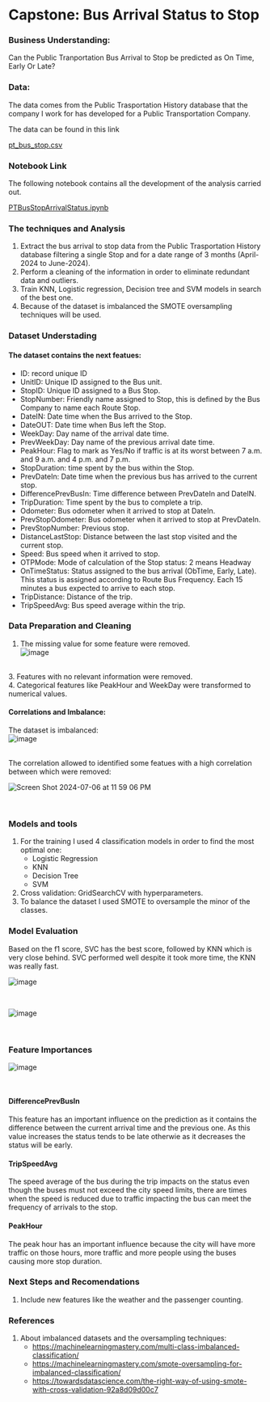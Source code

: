 # Capstone: Bus Arrival Status to Stop 
### Business Understanding: ### 
Can the Public Tranportation Bus Arrival to Stop be predicted as On Time, Early Or Late?

### Data: ### 
The data comes from the Public Trasportation History database that the company I work for has developed for a Public Transportation Company. 


The data can be found in this link

[pt_bus_stop.csv](https://github.com/DiegoHermosa/PTBusArrivalStatus/tree/main/data/pt_bus_stop.csv)

### Notebook Link ###
The following notebook contains all the development of the analysis carried out.

[PTBusStopArrivalStatus.ipynb](https://github.com/DiegoHermosa/PTBusArrivalStatus/tree/main/PTBusStopArrivalStatus.ipynb)

### The techniques and Analysis ###
1. Extract the bus arrival to stop data from the Public Trasportation History database filtering a single Stop and for a date range of 3 months (April-2024 to June-2024).
2. Perform a cleaning of the information in order to eliminate redundant data and outliers.
3. Train KNN, Logistic regression, Decision tree and SVM models in search of the best one.
4. Because of the dataset is imbalanced the SMOTE oversampling techniques will be used.
   
### Dataset Understading ###
#### The dataset contains the next featues:
- ID: record unique ID
- UnitID: Unique ID assigned to the Bus unit.
- StopID: Unique ID assigned to a Bus Stop.
- StopNumber: Friendly name assigned to Stop, this is defined by the Bus Company to name each Route Stop.
- DateIN: Date time when the Bus arrived to the Stop.
- DateOUT: Date time when Bus left the Stop.
- WeekDay: Day name of the arrival date time.
- PrevWeekDay: Day name of the previous arrival date time.
- PeakHour: Flag to mark as Yes/No if traffic is at its worst between 7 a.m. and 9 a.m. and 4 p.m. and 7 p.m.
- StopDuration: time spent by the bus within the Stop.
- PrevDateIn: Date time when the previous bus has arrived to the current stop.
- DifferencePrevBusIn: Time difference between PrevDateIn and DateIN.
- TripDuration: Time spent by the bus to complete a trip.
- Odometer: Bus odometer when it arrived to stop at DateIn.
- PrevStopOdometer: Bus odometer when it arrived to stop at PrevDateIn.
- PrevStopNumber: Previous stop.
- DistanceLastStop: Distance between the last stop visited and the current stop.
- Speed: Bus speed when it arrived to stop.
- OTPMode: Mode of calculation of the Stop status: 2 means Headway
- OnTimeStatus: Status assigned to the bus arrival (ObTime, Early, Late). This status is assigned according to Route Bus Frequency. Each 15 minutes a bus expected to arrive to each stop.
- TripDistance: Distance of the trip.
- TripSpeedAvg: Bus speed average within the trip.

### Data Preparation and Cleaning ###
1. The missing value for some feature were removed. <br/>
![image](https://github.com/DiegoHermosa/PTBusArrivalStatus/assets/160977826/2a21aa20-39b1-4098-90f3-5cea2661c515)
<br/>
3. Features with no relevant information were removed. <br/>
4. Categorical features like PeakHour and WeekDay were transformed to numerical values. <br/>

#### Correlations and Imbalance: ####
The dataset is imbalanced: <br/>
![image](https://github.com/DiegoHermosa/PTBusArrivalStatus/assets/160977826/6fc415a4-eeb5-45a8-9a34-f394a7b47e96)

<br/>
The correlation allowed to identified some featues with a high correlation between which were removed:<br/>

![Screen Shot 2024-07-06 at 11 59 06 PM](https://github.com/DiegoHermosa/PTBusArrivalStatus/assets/160977826/8ff8675d-5d44-422c-8e18-5e420a0eff8e)

<br/>

### Models and tools ### 
1. For the training I used 4 classification models in order to find the most optimal one:<br/>
   - Logistic Regression
   - KNN
   - Decision Tree
   - SVM
2. Cross validation: GridSearchCV with hyperparameters.
3. To balance the dataset I used SMOTE to oversample the minor of the classes.

### Model Evaluation ###
Based on the f1 score, SVC has the best score, followed by KNN which is very close behind. SVC performed well despite it took more time, the KNN was really fast. <br/>

![image](https://github.com/DiegoHermosa/PTBusArrivalStatus/assets/160977826/5f8229b6-6b4c-4754-adaf-4f96e6f19d4f)

<br/>

![image](https://github.com/DiegoHermosa/PTBusArrivalStatus/assets/160977826/26c79dc4-1bcc-405a-8066-de1b68362669)

<br/>

### Feature Importances ###
![image](https://github.com/DiegoHermosa/PTBusArrivalStatus/assets/160977826/2ddabcf4-ca8e-4241-b399-373832a1ede5)

<br/>
 
#### DifferencePrevBusIn #### 
This feature has an important influence on the prediction as it contains the difference between the current arrival time and the previous one. As this value increases the status tends to be late otherwie as it decreases the status will be early.

#### TripSpeedAvg #### 
The speed average of the bus during the trip impacts on the status even though the buses must not exceed the city speed limits, there are times when the speed is reduced due to traffic impacting the bus can meet the frequency of arrivals to the stop.

#### PeakHour #### 
The peak hour has an important influence because the city will have more traffic on those hours, more traffic and more people using the buses causing more stop duration.


### Next Steps and Recomendations ### 
1. Include new features like the weather and the passenger counting.

### References ### 
1. About imbalanced datasets and the oversampling techniques:
   - https://machinelearningmastery.com/multi-class-imbalanced-classification/
   - https://machinelearningmastery.com/smote-oversampling-for-imbalanced-classification/
   - https://towardsdatascience.com/the-right-way-of-using-smote-with-cross-validation-92a8d09d00c7
